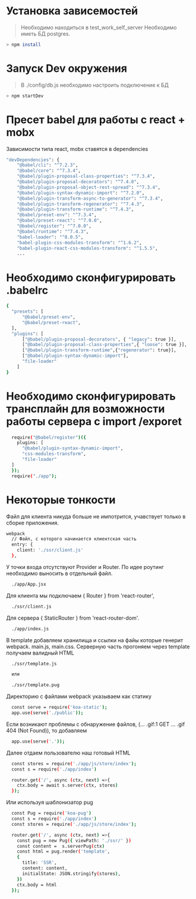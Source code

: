 # Установка зависемостей

>Необходимо находиться в test_work_self_server
>Необходимо иметь БД postgres.

```sh
> npm install
```

# Запуск Dev окружения

>В ./config/db.js необходимо настроить подключение к БД

```sh
> npm startDev
```


# Пресет babel для работы с react + mobx

Зависимости типа react, mobx ставятся в dependencies

```sh
"devDependencies": {
    "@babel/cli": "^7.2.3",
    "@babel/core": "^7.3.4",
    "@babel/plugin-proposal-class-properties": "^7.3.4",
    "@babel/plugin-proposal-decorators": "^7.4.0",
    "@babel/plugin-proposal-object-rest-spread": "^7.3.4",
    "@babel/plugin-syntax-dynamic-import": "^7.2.0",
    "@babel/plugin-transform-async-to-generator": "^7.3.4",
    "@babel/plugin-transform-regenerator": "^7.4.3",
    "@babel/plugin-transform-runtime": "^7.4.3",
    "@babel/preset-env": "^7.3.4",
    "@babel/preset-react": "^7.0.0",
    "@babel/register": "^7.0.0",
    "@babel/runtime": "^7.4.3",
    "babel-loader": "^8.0.5",
    "babel-plugin-css-modules-transform": "^1.6.2",
    "babel-plugin-react-css-modules-transform": "^1.5.5",
    ...
```

# Необходимо сконфигурировать .babelrc

```sh
{
  "presets": [
      "@babel/preset-env",                                              // трансплайнит все в js
      "@babel/preset-react",                                            // для реакта
  ],
  "plugins": [
      ["@babel/plugin-proposal-decorators", { "legacy": true }],        // декораторы @observer ...
      ["@babel/plugin-proposal-class-properties",{ "loose": true }],    // декораторы важна последовательность
      ["@babel/plugin-transform-runtime",{"regenerator": true}],        // async/await
      ["@babel/plugin-syntax-dynamic-import"],                          // import /exporеt
      "file-loader"                                                     // gif и прочие файлы
    ]
}
```
# Необходимо сконфигурировать трансплайн для возможности работы сервера с import /exporеt

```sh
  require("@babel/register")({                                          // регистрируюет плагины babel
    plugins: [
      "@babel/plugin-syntax-dynamic-import",                            // import/exporеt
      "css-modules-transform",                                          // css
      "file-loader"                                                     // gif || ...
  ]
  });
  require("./app");                                                     // файл запуска сервера
```
# Некоторые тонкости

Файл для клиента никуда больше не импотрится, учавствует только в сборке приложения.
```sh
webpack
  // Файл, с которого начинается клиентская часть
  entry: {
    client: './ssr/client.js'
  },
```

У точки входа отсутствуют Provider и Router.
По идее роутинг необходимо выносить в отдельный файл.
```sh
  ./app/App.jsx
```

Для клиента мы подключаем { Router } from 'react-router',
```sh
  ./ssr/client.js
```

Для сервера { StaticRouter } from 'react-router-dom'.
```sh
  ./app/index.js
```

В template добавляем хранилища и ссылки на файы которые генерит webpack.
main.js, main.css.
Серверную часть прогоняем через template получаем валидный HTML
```sh
  ./ssr/template.js

  или

  ./ssr/template.pug
```

Директорию с файлами webpack указываем как статику
```sh
  const serve = require('koa-static');
  app.use(serve('./public'));
```

Если возникают проблемы с обнаружение файлов, (... .gif:1 GET ... .gif 404 (Not Found)), то добавляем 
```sh
  app.use(serve('.'));
```

Далее отдаем пользователю наш готовый HTML
```sh
  const stores = require('./app/js/store/index');
  const s = require('./app/index')

  router.get('/', async (ctx, next) =>{
    ctx.body = await s.server(ctx, stores)
  });
```

Или используя шаблонизатор pug 
```sh
  const Pug = require('koa-pug')
  const s = require('./app/index')
  const stores = require('./app/js/store/index');

  router.get('/', async (ctx, next) =>{
    const pug = new Pug({ viewPath: './ssr/' })
    const content =  s.serverPug(ctx)
    const html = pug.render('template',
    {
      title: 'SSR',
      content: content,
      initialState: JSON.stringify(stores),
    })
    ctx.body = html
  });
```